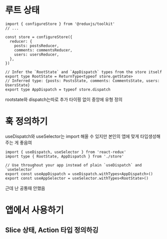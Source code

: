# 루트 상태

```
import { configureStore } from '@reduxjs/toolkit'
// ...

const store = configureStore({
  reducer: {
    posts: postsReducer,
    comments: commentsReducer,
    users: usersReducer,
  },
})

// Infer the `RootState` and `AppDispatch` types from the store itself
export type RootState = ReturnType<typeof store.getState>
// Inferred type: {posts: PostsState, comments: CommentsState, users: UsersState}
export type AppDispatch = typeof store.dispatch
```

rootstate와 dispatch는따로 추가 타이핑 없이 중앙에 유형 정의

# 훅 정의하기

useDispatch와 useSelector는 import 해올 수 있지만 본인의 앱에 맞게 타입생성해주는 게 좋음여

```
import { useDispatch, useSelector } from 'react-redux'
import type { RootState, AppDispatch } from './store'

// Use throughout your app instead of plain `useDispatch` and `useSelector`
export const useAppDispatch = useDispatch.withTypes<AppDispatch>()
export const useAppSelector = useSelector.withTypes<RootState>()
```

근데 난 공통때 안했음

# 앱에서 사용하기

## Slice 상태, Action 타입 정의하깅
